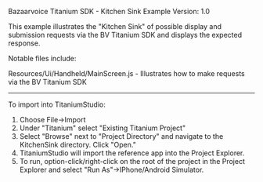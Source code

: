 Bazaarvoice Titanium SDK - Kitchen Sink Example
Version: 1.0

This example illustrates the "Kitchen Sink" of possible display and submission requests via the BV Titanium SDK and displays the expected response.

Notable files include:

Resources/Ui/Handheld/MainScreen.js - Illustrates how to make requests via the BV Titanium SDK

---

To import into TitaniumStudio:

1. Choose File->Import
2. Under "Titanium" select "Existing Titanium Project"
3. Select "Browse" next to "Project Directory" and navigate to the KitchenSink directory.  Click "Open."
4. TitaniumStudio will import the reference app into the Project Explorer.  
5. To run, option-click/right-click on the root of the project in the Project Explorer and select "Run As"->IPhone/Android Simulator. 